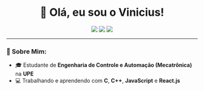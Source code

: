 <h1 align="center">👋 Olá, eu sou o Vinicius!</h1>

<p align="center">
  <img src="https://img.shields.io/badge/Engenharia%20de%20Controle%20e%20Automação-UPE-blue?style=for-the-badge"/>
  <img src="https://img.shields.io/badge/Linguagem-C-blueviolet?style=for-the-badge&logo=c"/>
  <img src="https://img.shields.io/badge/Linux-black?style=for-the-badge&logo=linux"/>
</p>

---

### 🧠 Sobre Mim:
- 🎓 Estudante de **Engenharia de Controle e Automação (Mecatrônica)** na **UPE**
- 💻 Trabalhando e aprendendo com **C**, **C++**, **JavaScript** e **React.js** 

<!--
**ViniciusChavess/ViniciusChavess** is a ✨ _special_ ✨ repository because its `README.md` (this file) appears on your GitHub profile.

Here are some ideas to get you started:

- 🔭 I’m currently working on ...
- 🌱 I’m currently learning ...
- 👯 I’m looking to collaborate on ...
- 🤔 I’m looking for help with ...
- 💬 Ask me about ...
- 📫 How to reach me: ...
- 😄 Pronouns: ...
- ⚡ Fun fact: ...
-->
